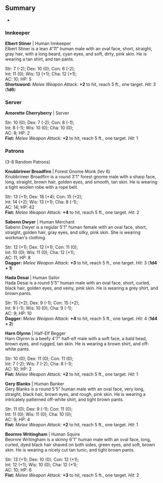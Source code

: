 ## Summary
- 
### Innkeeper

**Elbert Stiner** | Human Innkeeper  
Elbert Stiner is a lean 4'11" human male with an oval face, short, straight, gray hair, with a long beard, cyan eyes, and soft, dirty, pink skin. He is wearing a tan shirt, and tan pants.

Str: 7 (-2); Dex: 10 (0); Con: 6 (-2);  
Int: 11 (0); Wis: 13 (+1); Cha: 12 (+1);  
AC: 10; HP: 5  
**Shortsword:** _Melee Weapon Attack:_ **+2** to hit, reach 5 ft., one target. _Hit:_ 3 (**1d6**)

### Server

**Amorette Cherryberry** |  Server  

Str: 10 (0); Dex: 7 (-2); Con: 8 (-1);  
Int: 8 (-1); Wis: 10 (0); Cha: 10 (0);  
AC: 8; HP: 2  
**Fist:** _Melee Weapon Attack:_ **+2** to hit, reach 5 ft., one target. _Hit:_ 1

### Patrons

(3-8 Random Patrons)

**Knubbrireer Broadfirn** | Forest Gnome Monk (lev 6)  
Knubbrireer Broadfirn is a round 3'1" forest gnome male with a sharp face, long, straight, brown hair, golden eyes, and smooth, tan skin. He is wearing a tight woolen robe with a rope belt.

Str: 13 (+1); Dex: 18 (+4); Con: 15 (+2);  
Int: 14 (+2); Wis: 13 (+1); Cha: 8 (-1);  
AC: 14; HP: 42  
**Fist:** _Melee Weapon Attack:_ **+4** to hit, reach 5 ft., one target. _Hit:_ 2

**Sabenn Dwyer** | Human Merchant  
Sabenn Dwyer is a regular 5'1" human female with an oval face, short, straight, golden hair, gray eyes, and silky, pink skin. She is wearing workman's clothing.

Str: 12 (+1); Dex: 12 (+1); Con: 11 (0);  
Int: 10 (0); Wis: 11 (0); Cha: 12 (+1);  
AC: 11; HP: 8  
**Dagger:** _Melee Weapon Attack:_ **+3** to hit, reach 5 ft., one target. _Hit:_ 3 (**1d4 + 1**)

**Hada Desai** | Human Sailor  
Hada Desai is a round 5'5" human male with an oval face, short, curled, black hair, golden eyes, and veiny, pink skin. He is wearing a grey shirt, and brown pants.

Str: 15 (+2); Dex: 9 (-1); Con: 15 (+2);  
Int: 9 (-1); Wis: 10 (0); Cha: 9 (-1);  
AC: 9; HP: 10  
**Dagger:** _Melee Weapon Attack:_ **+4** to hit, reach 5 ft., one target. _Hit:_ 4 (**1d4 + 2**)

**Harn Olyrnn** | Half-Elf Begger  
Harn Olyrnn is a beefy 4'7" half-elf male with a soft face, a bald head, brown eyes, and rugged, tan skin. He is wearing a brown shirt, and off-white pants.

Str: 10 (0); Dex: 11 (0); Con: 11 (0);  
Int: 7 (-2); Wis: 7 (-2); Cha: 8 (-1);  
AC: 10; HP: 2  
**Fist:** _Melee Weapon Attack:_ **+2** to hit, reach 5 ft., one target. _Hit:_ 1

**Gery Blanks** | Human Banker  
Gery Blanks is a round 5'5" human male with an oval face, very long, straight, black hair, brown eyes, and rough, pink skin. He is wearing a intricately patterned off-white shirt, and tight brown pants.

Str: 11 (0); Dex: 9 (-1); Con: 11 (0);  
Int: 11 (0); Wis: 11 (0); Cha: 10 (0);  
AC: 9; HP: 4  
**Fist:** _Melee Weapon Attack:_ **+2** to hit, reach 5 ft., one target. _Hit:_ 1

**Beornre Writingham** | Human Squire  
Beornre Writingham is a skinny 6'1" human male with an oval face, long, curled, dyed black hair shaved on both sides, green eyes, and soft, brown skin. He is wearing a nicely cut tan tunic, and tight brown pants.

Str: 13 (+1); Dex: 10 (0); Con: 12 (+1);  
Int: 12 (+1); Wis: 10 (0); Cha: 12 (+1);  
AC: 10; HP: 6  
**Fist:** _Melee Weapon Attack:_ **+3** to hit, reach 5 ft., one target. _Hit:_ 2